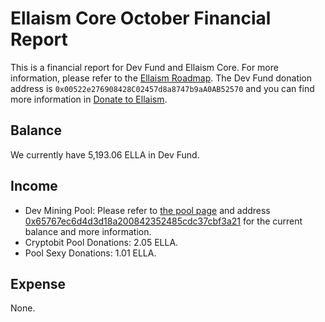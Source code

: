 # Ellaism Core October Financial Report

This is a financial report for Dev Fund and Ellaism Core. For more information, please refer to the [Ellaism Roadmap](https://ellaism.org/roadmap/). The Dev Fund donation address is `0x00522e276908428C02457d8a8747b9aA0AB52570` and you can find more information in [Donate to Ellaism](https://ellaism.org/donate/).

## Balance

We currently have 5,193.06 ELLA in Dev Fund.

## Income

* Dev Mining Pool: Please refer to [the pool page](https://pool.ellaism.org) and address [0x65767ec6d4d3d18a200842352485cdc37cbf3a21](https://explorer.ellaism.org/addr/0x65767ec6d4d3d18a200842352485cdc37cbf3a21) for the current balance and more information.
* Cryptobit Pool Donations: 2.05 ELLA.
* Pool Sexy Donations: 1.01 ELLA.

## Expense

None.
